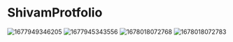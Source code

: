 # ShivamProtfolio
![1677949346205](https://user-images.githubusercontent.com/116371786/222948186-a453c473-21fb-42b8-a97c-9eecf9a1f0c4.png)
![1677945343556](https://user-images.githubusercontent.com/116371786/222948189-fde01728-2bc7-41ad-b4be-86e63c2ef6cf.png)
![1678018072768](https://user-images.githubusercontent.com/116371786/222960194-d608031a-dbdc-4201-a229-b0701098c9e2.jpeg)
  ![1678018072783](https://user-images.githubusercontent.com/116371786/222960203-9ae686b4-86cd-45ab-bd92-e6b23ff82697.jpeg)
